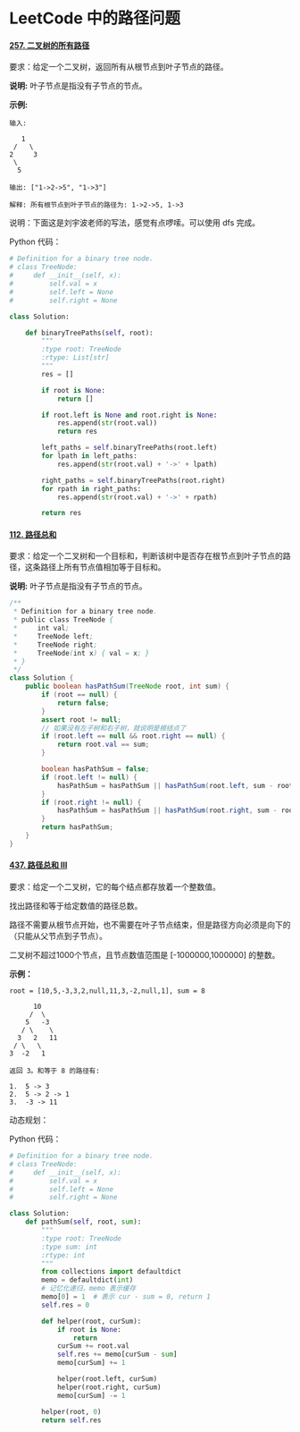 # LeetCode 中的路径问题

#### [257. 二叉树的所有路径](https://leetcode-cn.com/problems/binary-tree-paths/)

要求：给定一个二叉树，返回所有从根节点到叶子节点的路径。

**说明:** 叶子节点是指没有子节点的节点。

**示例:**

```
输入:

   1
 /   \
2     3
 \
  5

输出: ["1->2->5", "1->3"]

解释: 所有根节点到叶子节点的路径为: 1->2->5, 1->3
```



说明：下面这是刘宇波老师的写法，感觉有点啰嗦。可以使用 dfs 完成。

Python 代码：

```python
# Definition for a binary tree node.
# class TreeNode:
#     def __init__(self, x):
#         self.val = x
#         self.left = None
#         self.right = None

class Solution:

    def binaryTreePaths(self, root):
        """
        :type root: TreeNode
        :rtype: List[str]
        """
        res = []

        if root is None:
            return []

        if root.left is None and root.right is None:
            res.append(str(root.val))
            return res

        left_paths = self.binaryTreePaths(root.left)
        for lpath in left_paths:
            res.append(str(root.val) + '->' + lpath)

        right_paths = self.binaryTreePaths(root.right)
        for rpath in right_paths:
            res.append(str(root.val) + '->' + rpath)

        return res
```

#### [112. 路径总和](https://leetcode-cn.com/problems/path-sum/)

要求：给定一个二叉树和一个目标和，判断该树中是否存在根节点到叶子节点的路径，这条路径上所有节点值相加等于目标和。

**说明:** 叶子节点是指没有子节点的节点。

```java
/**
 * Definition for a binary tree node.
 * public class TreeNode {
 *     int val;
 *     TreeNode left;
 *     TreeNode right;
 *     TreeNode(int x) { val = x; }
 * }
 */
class Solution {
    public boolean hasPathSum(TreeNode root, int sum) {
        if (root == null) {
            return false;
        }
        assert root != null;
        // 如果没有左子树和右子树，就说明是根结点了
        if (root.left == null && root.right == null) {
            return root.val == sum;
        }

        boolean hasPathSum = false;
        if (root.left != null) {
            hasPathSum = hasPathSum || hasPathSum(root.left, sum - root.val);
        }
        if (root.right != null) {
            hasPathSum = hasPathSum || hasPathSum(root.right, sum - root.val);
        }
        return hasPathSum;
    }
}
```

#### [437. 路径总和 III](https://leetcode-cn.com/problems/path-sum-iii/)

要求：给定一个二叉树，它的每个结点都存放着一个整数值。

找出路径和等于给定数值的路径总数。

路径不需要从根节点开始，也不需要在叶子节点结束，但是路径方向必须是向下的（只能从父节点到子节点）。

二叉树不超过1000个节点，且节点数值范围是 [-1000000,1000000] 的整数。

**示例：**

```
root = [10,5,-3,3,2,null,11,3,-2,null,1], sum = 8

      10
     /  \
    5   -3
   / \    \
  3   2   11
 / \   \
3  -2   1

返回 3。和等于 8 的路径有:

1.  5 -> 3
2.  5 -> 2 -> 1
3.  -3 -> 11
```

动态规划：

Python 代码：

```python
# Definition for a binary tree node.
# class TreeNode:
#     def __init__(self, x):
#         self.val = x
#         self.left = None
#         self.right = None

class Solution:
    def pathSum(self, root, sum):
        """
        :type root: TreeNode
        :type sum: int
        :rtype: int
        """
        from collections import defaultdict
        memo = defaultdict(int)
        # 记忆化递归，memo 表示缓存
        memo[0] = 1  # 表示 cur - sum = 0, return 1
        self.res = 0

        def helper(root, curSum):
            if root is None:
                return
            curSum += root.val
            self.res += memo[curSum - sum]
            memo[curSum] += 1

            helper(root.left, curSum)
            helper(root.right, curSum)
            memo[curSum] -= 1

        helper(root, 0)
        return self.res
```

